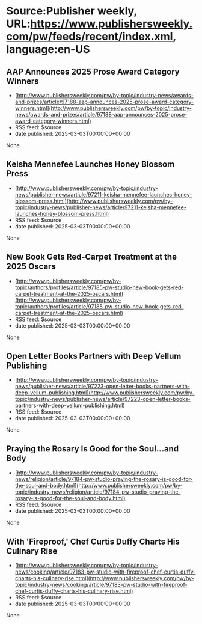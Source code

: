 # Source:Publisher weekly, URL:https://www.publishersweekly.com/pw/feeds/recent/index.xml, language:en-US

## AAP Announces 2025 Prose Award Category Winners
 - [http://www.publishersweekly.com/pw/by-topic/industry-news/awards-and-prizes/article/97188-aap-announces-2025-prose-award-category-winners.html](http://www.publishersweekly.com/pw/by-topic/industry-news/awards-and-prizes/article/97188-aap-announces-2025-prose-award-category-winners.html)
 - RSS feed: $source
 - date published: 2025-03-03T00:00:00+00:00

None

## Keisha Mennefee Launches Honey Blossom Press
 - [http://www.publishersweekly.com/pw/by-topic/industry-news/publisher-news/article/97211-keisha-mennefee-launches-honey-blossom-press.html](http://www.publishersweekly.com/pw/by-topic/industry-news/publisher-news/article/97211-keisha-mennefee-launches-honey-blossom-press.html)
 - RSS feed: $source
 - date published: 2025-03-03T00:00:00+00:00

None

## New Book Gets Red-Carpet Treatment at the 2025 Oscars
 - [http://www.publishersweekly.com/pw/by-topic/authors/profiles/article/97185-pw-studio-new-book-gets-red-carpet-treatment-at-the-2025-oscars.html](http://www.publishersweekly.com/pw/by-topic/authors/profiles/article/97185-pw-studio-new-book-gets-red-carpet-treatment-at-the-2025-oscars.html)
 - RSS feed: $source
 - date published: 2025-03-03T00:00:00+00:00

None

## Open Letter Books Partners with Deep Vellum Publishing
 - [http://www.publishersweekly.com/pw/by-topic/industry-news/publisher-news/article/97223-open-letter-books-partners-with-deep-vellum-publishing.html](http://www.publishersweekly.com/pw/by-topic/industry-news/publisher-news/article/97223-open-letter-books-partners-with-deep-vellum-publishing.html)
 - RSS feed: $source
 - date published: 2025-03-03T00:00:00+00:00

None

## Praying the Rosary Is Good for the Soul...and Body
 - [http://www.publishersweekly.com/pw/by-topic/industry-news/religion/article/97184-pw-studio-praying-the-rosary-is-good-for-the-soul-and-body.html](http://www.publishersweekly.com/pw/by-topic/industry-news/religion/article/97184-pw-studio-praying-the-rosary-is-good-for-the-soul-and-body.html)
 - RSS feed: $source
 - date published: 2025-03-03T00:00:00+00:00

None

## With 'Fireproof,' Chef Curtis Duffy Charts His Culinary Rise
 - [http://www.publishersweekly.com/pw/by-topic/industry-news/cooking/article/97183-pw-studio-with-fireproof-chef-curtis-duffy-charts-his-culinary-rise.html](http://www.publishersweekly.com/pw/by-topic/industry-news/cooking/article/97183-pw-studio-with-fireproof-chef-curtis-duffy-charts-his-culinary-rise.html)
 - RSS feed: $source
 - date published: 2025-03-03T00:00:00+00:00

None

